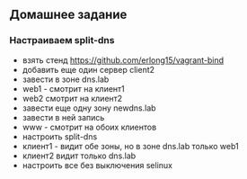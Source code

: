 ## Домашнее задание
### Настраиваем split-dns
- взять стенд https://github.com/erlong15/vagrant-bind
- добавить еще один сервер client2
- завести в зоне dns.lab
- web1 - смотрит на клиент1
- web2 смотрит на клиент2
- завести еще одну зону newdns.lab
- завести в ней запись
- www - смотрит на обоих клиентов
- настроить split-dns
- клиент1 - видит обе зоны, но в зоне dns.lab только web1
- клиент2 видит только dns.lab
- настроить все без выключения selinux

